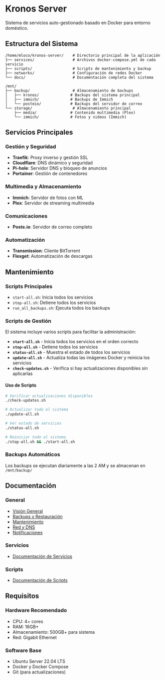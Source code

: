 # Kronos Server

Sistema de servicios auto-gestionado basado en Docker para entorno doméstico.

## Estructura del Sistema

```
/home/mloco/kronos-server/    # Directorio principal de la aplicación
├── services/                 # Archivos docker-compose.yml de cada servicio
├── scripts/                  # Scripts de mantenimiento y backup
├── networks/                 # Configuración de redes Docker
└── docs/                     # Documentación completa del sistema

/mnt/
├── backup/                   # Almacenamiento de backups
│   ├── kronos/              # Backups del sistema principal
│   ├── immich/              # Backups de Immich
│   └── posteio/             # Backups del servidor de correo
└── storage/                  # Almacenamiento principal
    ├── media/               # Contenido multimedia (Plex)
    └── immich/              # Fotos y videos (Immich)
```

## Servicios Principales

### Gestión y Seguridad
- **Traefik**: Proxy inverso y gestión SSL
- **Cloudflare**: DNS dinámico y seguridad
- **Pi-hole**: Servidor DNS y bloqueo de anuncios
- **Portainer**: Gestión de contenedores

### Multimedia y Almacenamiento
- **Immich**: Servidor de fotos con ML
- **Plex**: Servidor de streaming multimedia

### Comunicaciones
- **Poste.io**: Servidor de correo completo

### Automatización
- **Transmission**: Cliente BitTorrent
- **Flexget**: Automatización de descargas

## Mantenimiento

### Scripts Principales
- `start-all.sh`: Inicia todos los servicios
- `stop-all.sh`: Detiene todos los servicios
- `run_all_backups.sh`: Ejecuta todos los backups

### Scripts de Gestión

El sistema incluye varios scripts para facilitar la administración:

- **`start-all.sh`** - Inicia todos los servicios en el orden correcto
- **`stop-all.sh`** - Detiene todos los servicios
- **`status-all.sh`** - Muestra el estado de todos los servicios
- **`update-all.sh`** - Actualiza todas las imágenes Docker y reinicia los servicios
- **`check-updates.sh`** - Verifica si hay actualizaciones disponibles sin aplicarlas

#### Uso de Scripts

```bash
# Verificar actualizaciones disponibles
./check-updates.sh

# Actualizar todo el sistema
./update-all.sh

# Ver estado de servicios
./status-all.sh

# Reiniciar todo el sistema
./stop-all.sh && ./start-all.sh
```

### Backups Automáticos
Los backups se ejecutan diariamente a las 2 AM y se almacenan en `/mnt/backup/`

## Documentación

### General
- [Visión General](docs/overview.md)
- [Backups y Restauración](docs/backups.md)
- [Mantenimiento](docs/maintenance.md)
- [Red y DNS](docs/networking.md)
- [Notificaciones](docs/email-notifications.md)

### Servicios
- [Documentación de Servicios](docs/services/README.md)

### Scripts
- [Documentación de Scripts](docs/scripts.md)

## Requisitos

### Hardware Recomendado
- CPU: 4+ cores
- RAM: 16GB+
- Almacenamiento: 500GB+ para sistema
- Red: Gigabit Ethernet

### Software Base
- Ubuntu Server 22.04 LTS
- Docker y Docker Compose
- Git (para actualizaciones)